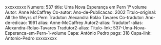 xxxxxxxxx
Numero: 537
title: Uma Nova Esperança em Pern 1º volume
Autor: Anne McCaffrey
Co-autor: 
Ano-de-Publicacao: 2002
Titulo-original: All the Weyrs of Pern
Tradutor: Alexandra Rolão Tavares
Co-tradutor: 
Ano-de-edicao: 1991
alias: Anne-McCaffrey
Autor2-alias: 
Tradutor1-alias: Alexandra-Rolao-Tavares
Tradutor2-alias: 
Titulo-link: 537-Uma-Nova-Esperanca-em-Pern-1-volume
Capa: António Pedro
pags: 318
Capa-link: Antonio-Pedro
xxxxxxxxx
